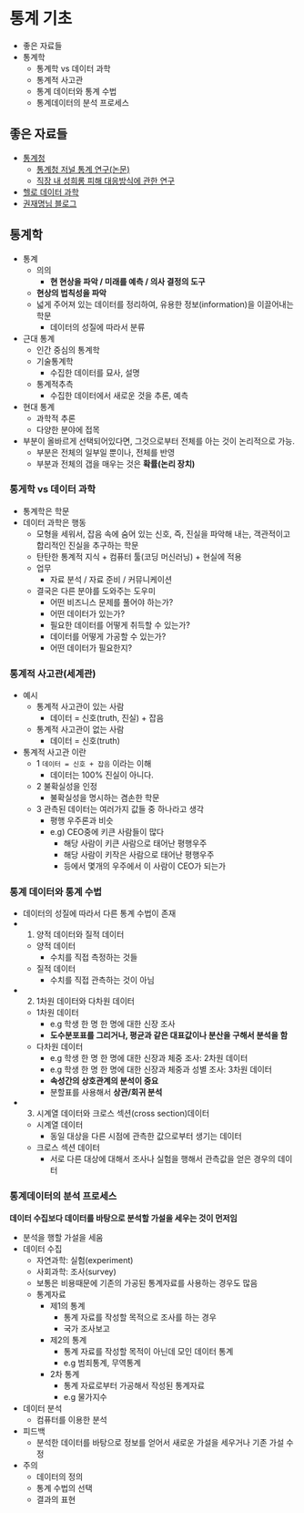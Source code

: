 # 통계 기초

- 좋은 자료들
- 통계학
  - 통계학 vs 데이터 과학
  - 통계적 사고관
  - 통계 데이터와 통계 수법
  - 통계데이터의 분석 프로세스

## 좋은 자료들

- [통계청](http://kostat.go.kr/portal/korea/index.action)
  - [통계청 저널 통계 연구(논문)](http://kostat.go.kr/understand/info/info_pct/1/1/index.action)
  - [직장 내 성희롱 피해 대응방식에 관한 연구](http://kostat.go.kr/file_total/eduSri/23-4-04.pdf)
- [헬로 데이터 과학](http://www.hellodatascience.com/?p=690)
- [권재명님 블로그](https://dataninja.me/)

## 통계학

- 통계
  - 의의
    - **현 현상을 파악 / 미래를 예측 / 의사 결정의 도구**
  - **현상의 법칙성을 파악**
  - 넓게 주어져 있는 데이터를 정리하여, 유용한 정보(information)을 이끌어내는 학문
    - 데이터의 성질에 따라서 분류
- 근대 통계
  - 인간 중심의 통계학
  - 기술통계학
    - 수집한 데이터를 묘사, 설명
  - 통계적추측
    - 수집한 데이터에서 새로운 것을 추론, 예측
- 현대 통계
  - 과학적 추론
  - 다양한 분야에 접목
- 부분이 올바르게 선택되어있다면, 그것으로부터 전체를 아는 것이 논리적으로 가능.
  - 부분은 전체의 일부일 뿐이나, 전체를 반영
  - 부분과 전체의 갭을 매우는 것은 **확률(논리 장치)**

### 통게학 vs 데이터 과학

- 통계학은 학문
- 데이터 과학은 행동
  - 모형을 세워서, 잡음 속에 숨어 있는 신호, 즉, 진실을 파악해 내는, 객관적이고 합리적인 진실을 추구하는 학문
  - 탄탄한 통계적 지식 + 컴퓨터 툴(코딩 머신러닝) + 현실에 적용
  - 업무
    - 자료 분석 / 자료 준비 / 커뮤니케이션
  - 결국은 다른 분야를 도와주는 도우미
    - 어떤 비즈니스 문제를 풀어야 하는가?
    - 어떤 데이터가 있는가?
    - 필요한 데이터를 어떻게 취득할 수 있는가?
    - 데이터를 어떻게 가공할 수 있는가?
    - 어떤 데이터가 필요한지?

### 통계적 사고관(세계관)

- 예시
  - 통계적 사고관이 있는 사람
    - 데이터 = 신호(truth, 진실) + 잡음
  - 통계적 사고관이 없는 사람
    - 데이터 = 신호(truth)
- 통계적 사고관 이란
  - 1 `데이터 = 신호 + 잡음` 이라는 이해
    - 데이터는 100% 진실이 아니다.
  - 2 불확실성을 인정
    - 불확실성을 명시하는 겸손한 학문
  - 3 관측된 데이터는 여러가지 값들 중 하나라고 생각
    - 평행 우주론과 비슷
    - e.g) CEO중에 키큰 사람들이 많다
      - 해당 사람이 키큰 사람으로 태어난 평행우주
      - 해당 사람이 키작은 사람으로 태어난 평행우주
      - 등에서 몇개의 우주에서 이 사람이 CEO가 되는가

### 통계 데이터와 통계 수법

- 데이터의 성질에 따라서 다른 통계 수법이 존재
- 1) 양적 데이터와 질적 데이터
  - 양적 데이터
    - 수치를 직접 측정하는 것들
  - 질적 데이터
    - 수치를 직접 관측하는 것이 아님
- 2) 1차원 데이터와 다차원 데이터
  - 1차원 데이터
    - e.g 학생 한 명 한 명에 대한 신장 조사
    - **도수분포표를 그리거나, 평균과 같은 대표값이나 분산을 구해서 분석을 함**
  - 다차원 데이터
    - e.g 학생 한 명 한 명에 대한 신장과 체중 조사: 2차원 데이터
    - e.g 학생 한 명 한 명에 대한 신장과 체중과 성별 조사: 3차원 데이터
    - **속성간의 상호관계의 분석이 중요**
    - 분할표를 사용해서 **상관/회귀 분석**
- 3) 시계열 데이터와 크로스 섹션(cross section)데이터
  - 시계열 데이터
    - 동일 대상을 다른 시점에 관측한 값으로부터 생기는 데이터
  - 크로스 섹션 데이터
    - 서로 다른 대상에 대해서 조사나 실험을 행해서 관측값을 얻은 경우의 데이터

### 통계데이터의 분석 프로세스

**데이터 수집보다 데이터를 바탕으로 분석할 가설을 세우는 것이 먼저임**

- 분석을 행할 가설을 세움
- 데이터 수집
  - 자연과학: 실험(experiment)
  - 사회과학: 조사(survey)
  - 보통은 비용때문에 기존의 가공된 통계자료를 사용하는 경우도 많음
  - 통계자료
    - 제1의 통계
      - 통계 자료를 작성할 목적으로 조사를 하는 경우
      - 국가 조사보고
    - 제2의 통계
      - 통계 자료를 작성할 목적이 아닌데 모인 데이터 통계
      - e.g 범죄통계, 무역통계
    - 2차 통계
      - 통계 자료로부터 가공해서 작성된 통계자료
      - e.g 물가지수
- 데이터 분석
  - 컴퓨터를 이용한 분석
- 피드백
  - 분석한 데이터를 바탕으로 정보를 얻어서 새로운 가설을 세우거나 기존 가설 수정
- 주의
  - 데이터의 정의
  - 통계 수법의 선택
  - 결과의 표현
